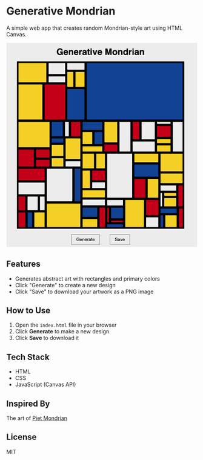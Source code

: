 # Generative Mondrian

A simple web app that creates random Mondrian-style art using HTML Canvas.

![Screenshot](screenshot.png)

## Features

- Generates abstract art with rectangles and primary colors
- Click "Generate" to create a new design
- Click "Save" to download your artwork as a PNG image

## How to Use

1. Open the `index.html` file in your browser
2. Click **Generate** to make a new design
3. Click **Save** to download it

## Tech Stack

- HTML
- CSS
- JavaScript (Canvas API)

## Inspired By

The art of [Piet Mondrian](https://en.wikipedia.org/wiki/Piet_Mondrian)

## License

MIT
